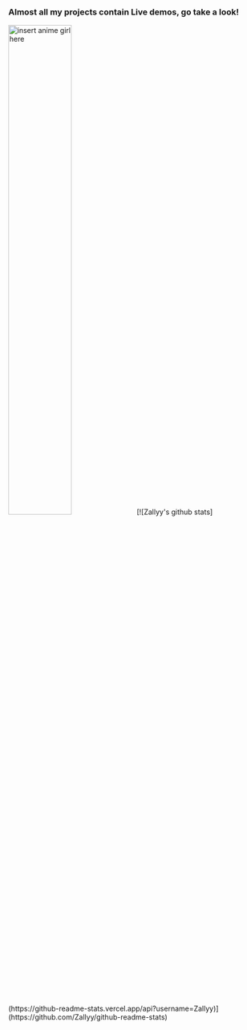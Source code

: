 ### Almost all my projects contain Live demos, go take a look!

<img src="https://i0.kym-cdn.com/photos/images/original/001/038/172/cbd.gif" alt="insert anime girl here" width="50%"> 
[![Zallyy's github stats](https://github-readme-stats.vercel.app/api?username=Zallyy)](https://github.com/Zallyy/github-readme-stats)
